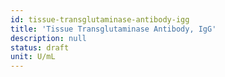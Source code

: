 ```yaml
---
id: tissue-transglutaminase-antibody-igg
title: 'Tissue Transglutaminase Antibody, IgG'
description: null
status: draft
unit: U/mL
---
```


